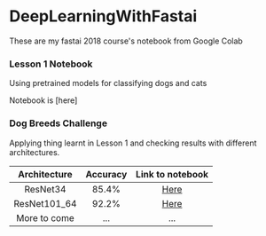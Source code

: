 # DeepLearningWithFastai
These are my fastai 2018 course's notebook from Google Colab

### Lesson 1 Notebook
Using pretrained models for classifying dogs and cats
<p>Notebook is [here]
  
### Dog Breeds Challenge
Applying thing learnt in Lesson 1 and checking results with different architectures.

| Architecture        | Accuracy          | Link to notebook  |
|:-------------------:|:-----------------:|:-----------------:|
| ResNet34            |        85.4%      | [Here](https://github.com/neelkamalsb/DeepLearningWithFastai/blob/master/DogBreedsChallenge/ResNet34.ipynb) |
| ResNet101_64     | 92.2%      |   [Here](https://github.com/neelkamalsb/DeepLearningWithFastai/blob/master/DogBreedsChallenge/ResNext101_64.ipynb) |
| More to come|... |...|
